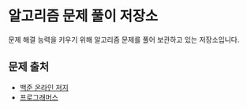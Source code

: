 # 알고리즘 문제 풀이 저장소

문제 해결 능력을 키우기 위해 알고리즘 문제를 풀어 보관하고 있는 저장소입니다.

## 문제 출처

- [백준 온라인 저지](https://www.acmicpc.net/)
- [프로그래머스](https://programmers.co.kr/)

